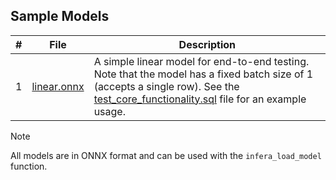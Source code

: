 ## Sample Models

| # | File                       | Description                                                                                                                                                                                                                |
|---|----------------------------|----------------------------------------------------------------------------------------------------------------------------------------------------------------------------------------------------------------------------|
| 1 | [linear.onnx](linear.onnx) | A simple linear model for end-to-end testing. Note that the model has a fixed batch size of 1 (accepts a single row). See the [test_core_functionality.sql](../sql/test_core_functionality.sql) file for an example usage. |

> [!NOTE]
> All models are in ONNX format and can be used with the `infera_load_model` function.
